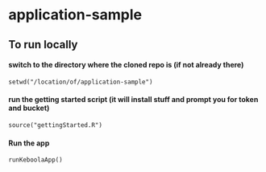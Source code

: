 # application-sample

## To run locally

#### switch to the directory where the cloned repo is (if not already there)
```
setwd("/location/of/application-sample")
```

#### run the getting started script (it will install stuff and prompt you for token and bucket)
```
source("gettingStarted.R")
```

#### Run the app
```
runKeboolaApp()
```

